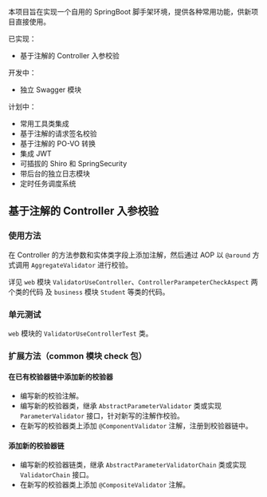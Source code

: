 本项目旨在实现一个自用的 SpringBoot 脚手架环境，提供各种常用功能，供新项目直接使用。

已实现：
+ 基于注解的 Controller 入参校验

开发中：
+ 独立 Swagger 模块

计划中：
+ 常用工具类集成
+ 基于注解的请求签名校验
+ 基于注解的 PO-VO 转换
+ 集成 JWT
+ 可插拔的 Shiro 和 SpringSecurity
+ 带后台的独立日志模块
+ 定时任务调度系统

## 基于注解的 Controller 入参校验

### 使用方法

在 Controller 的方法参数和实体类字段上添加注解，然后通过 AOP 以 `@around` 方式调用 `AggregateValidator` 进行校验。

详见 `web` 模块 `ValidatorUseController`、`ControllerParampeterCheckAspect` 两个类的代码 及 `business` 模块 `Student` 等类的代码。

### 单元测试

`web` 模块的 `ValidatorUseControllerTest` 类。

### 扩展方法（common 模块 check 包）

#### 在已有校验器链中添加新的校验器
+ 编写新的校验注解。
+ 编写新的校验器类，继承 `AbstractParameterValidator` 类或实现 `ParameterValidator` 接口，针对新写的注解作校验。
+ 在新写的校验器类上添加 `@ComponentValidator` 注解，注册到校验器链中。

#### 添加新的校验器链
+ 编写新的校验器链类，继承 `AbstractParameterValidatorChain` 类或实现 `ValidatorChain` 接口。
+ 在新写的校验器类上添加 `@CompositeValidator` 注解。
